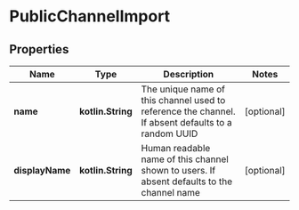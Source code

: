 
# PublicChannelImport

## Properties
Name | Type | Description | Notes
------------ | ------------- | ------------- | -------------
**name** | **kotlin.String** | The unique name of this channel used to reference the channel. If absent defaults to a random UUID |  [optional]
**displayName** | **kotlin.String** | Human readable name of this channel shown to users. If absent defaults to the channel name |  [optional]



